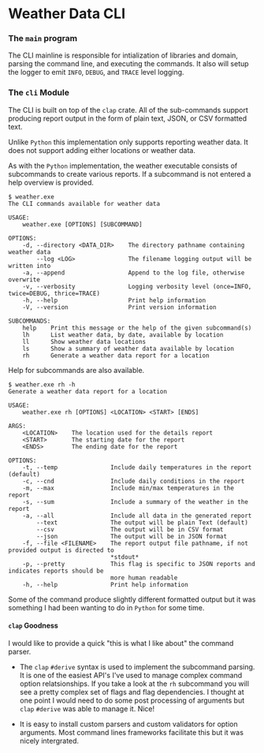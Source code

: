 # Weather Data CLI

### The `main` program

The CLI mainline is responsible for intialization of libraries and domain, parsing the command line, and executing the commands. It also will setup the logger to emit `INFO`, `DEBUG`, and `TRACE` level logging.

### The `cli` Module

The CLI is built on top of the `clap` crate. All of the sub-commands support producing report output in the form of plain text, JSON, or CSV formatted text.

Unlike `Python` this implementation only supports reporting weather data. It does not support adding either locations or weather data.

As with the `Python` implementation, the weather executable consists of subcommands to create various reports. If a subcommand is not entered a help overview is provided.

```
$ weather.exe
The CLI commands available for weather data

USAGE:
    weather.exe [OPTIONS] [SUBCOMMAND]

OPTIONS:
    -d, --directory <DATA_DIR>    The directory pathname containing weather data
        --log <LOG>               The filename logging output will be written into
    -a, --append                  Append to the log file, otherwise overwrite
    -v, --verbosity               Logging verbosity level (once=INFO, twice=DEBUG, thrice=TRACE)
    -h, --help                    Print help information
    -V, --version                 Print version information

SUBCOMMANDS:
    help    Print this message or the help of the given subcommand(s)
    lh      List weather data, by date, available by location
    ll      Show weather data locations
    ls      Show a summary of weather data available by location
    rh      Generate a weather data report for a location
```

Help for subcommands are also available.

```
$ weather.exe rh -h
Generate a weather data report for a location

USAGE:
    weather.exe rh [OPTIONS] <LOCATION> <START> [ENDS]

ARGS:
    <LOCATION>    The location used for the details report
    <START>       The starting date for the report
    <ENDS>        The ending date for the report

OPTIONS:
    -t, --temp               Include daily temperatures in the report (default)
    -c, --cnd                Include daily conditions in the report
    -m, --max                Include min/max temperatures in the report
    -s, --sum                Include a summary of the weather in the report
    -a, --all                Include all data in the generated report
        --text               The output will be plain Text (default)
        --csv                The output will be in CSV format
        --json               The output will be in JSON format
    -f, --file <FILENAME>    The report output file pathname, if not provided output is directed to
                             *stdout*
    -p, --pretty             This flag is specific to JSON reports and indicates reports should be
                             more human readable
    -h, --help               Print help information
```

Some of the command produce slightly different formatted output but it was something I had been wanting to do in `Python` for some time.

#### `clap` Goodness

I would like to provide a quick "this is what I like about" the command parser.

* The `clap` `#derive` syntax is used to implement the subcommand parsing. It is one of the easiest API's I've used to manage complex command option relatsionships. If you take a look at the `rh` subcommand you will see a pretty complex set of flags and flag dependencies. I thought at one point I would need to do some post processing of arguments but `clap` `#derive` was able to manage it. Nice!

* It is easy to install custom parsers and custom validators for option arguments. Most command lines frameworks facilitate this but it was nicely intergrated.
